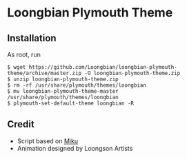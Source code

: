 # Loongbian Plymouth Theme

## Installation

As root, run

```
$ wget https://github.com/Loongbian/loongbian-plymouth-theme/archive/master.zip -O loongbian-plymouth-theme.zip
$ unzip loongbian-plymouth-theme.zip
$ rm -rf /usr/share/plymouth/themes/loongbian
$ mv loongbian-plymouth-theme-master /usr/share/plymouth/themes/loongbian
$ plymouth-set-default-theme loongbian -R
```
## Credit

* Script based on [Miku](https://github.com/godcrying/miku-plymouth-theme)
* Animation designed by Loongson Artists
